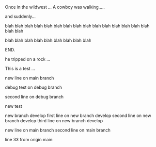 Once in the wildwest ...
A cowboy was walking.....

and suddenly...

blah blah blah blah blah blah blah blah blah blah blah blah blah blah blah blah blah

blah blah blah blah blah blah blah blah blah


END.

he tripped on a rock ... 

This is a test ...

new line on main branch

debug test on debug branch

second line on debug branch

new test 

new branch develop
first line on new branch develop
second line on new branch develop
third line on new branch develop

new line on main branch
second line on main branch

line 33 from origin main
